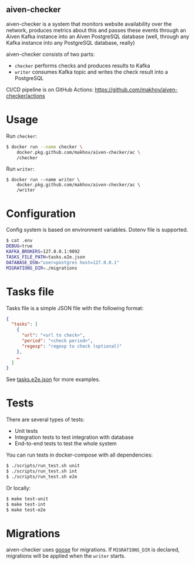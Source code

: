 aiven-checker
-------------

aiven-checker is a system that monitors website availability over the network, 
produces metrics about this and passes these events through an Aiven Kafka instance 
into an Aiven PostgreSQL database (well, through any Kafka instance into any PostgreSQL database, really)

aiven-checker consists of two parts:
- `checker` performs checks and produces results to Kafka
- `writer` consumes Kafka topic and writes the check result into a PostgreSQL

CI/CD pipeline is on GitHub Actions: https://github.com/makhov/aiven-checker/actions

# Usage

Run `checker`:
```bash
$ docker run --name checker \
    docker.pkg.github.com/makhov/aiven-checker/ac \
    /checker
```
Run `writer`:
```
$ docker run --name writer \
    docker.pkg.github.com/makhov/aiven-checker/ac \
    /writer 
```

# Configuration

Config system is based on environment variables. Dotenv file is supported.
```bash
$ cat .env
DEBUG=true
KAFKA_BROKERS=127.0.0.1:9092
TASKS_FILE_PATH=tasks.e2e.json
DATABASE_DSN="user=postgres host=127.0.0.1"
MIGRATIONS_DIR=./migrations
```

# Tasks file

Tasks file is a simple JSON file with the following format: 

```json
{
  "tasks": [
    {
      "url": "<url to check>",
      "period": "<check period>",
      "regexp": "regexp to check (optional)"
    },
    …
  ]
}
```

See [tasks.e2e.json](./tasks.e2e.json) for more examples.

# Tests

There are several types of tests:
- Unit tests
- Integration tests to test integration with database
- End-to-end tests to test the whole system

You can run tests in docker-compose with all dependencies:
```bash
$ ./scripts/run_test.sh unit
$ ./scripts/run_test.sh int
$ ./scripts/run_test.sh e2e
```

Or locally:
```bash
$ make test-unit
$ make test-int
$ make test-e2e
```

# Migrations

aiven-checker uses [goose](https://github.com/pressly/goose) for migrations. 
If `MIGRATIONS_DIR` is declared, migrations will be applied when the `writer` starts. 
